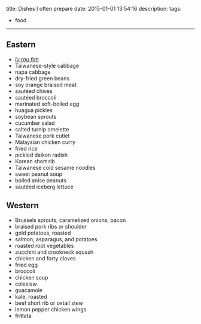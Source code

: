 title: Dishes I often prepare
date: 2015-01-01 13:54:16
description:
tags:
- food
---

## Eastern

- [*lu rou fan*](http://en.wikipedia.org/wiki/Minced_pork_rice)
- Taiwanese-style cabbage
- napa cabbage
- dry-fried green beans
- soy orange braised meat
- sautéed chives
- sautéed broccoli
- marinated soft-boiled egg
- huagua pickles
- soybean sprouts
- cucumber salad
- salted turnip omelette
- Taiwanese pork cutlet
- Malaysian chicken curry
- fried rice
- pickled daikon radish
- Korean short rib
- Taiwanese cold sesame noodles
- sweet peanut soup
- boiled anise peanuts
- sautéed iceberg lettuce

## Western

- Brussels sprouts, caramelized onions, bacon
- braised pork ribs or shoulder
- gold potatoes, roasted
- salmon, asparagus, and potatoes
- roasted root vegetables
- zucchini and crookneck squash
- chicken and forty cloves
- fried egg
- broccoli
- chicken soup
- coleslaw
- guacamole
- kale, roasted
- beef short rib or oxtail stew
- lemon pepper chicken wings
- frittata
